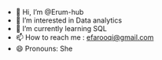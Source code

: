 - 👋 Hi, I’m @Erum-hub
- 👀 I’m interested in Data analytics 
- 🌱 I’m currently learning SQL
- 📫 How to reach me : efarooqi@gmail.com
- 😄 Pronouns: She

<!---
Erum-hub/Erum-hub is a ✨ special ✨ repository because its `README.md` (this file) appears on your GitHub profile.
You can click the Preview link to take a look at your changes.
--->
